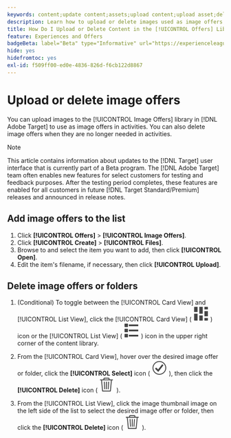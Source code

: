 ```yaml
---
keywords: content;update content;assets;upload content;upload asset;delete content
description: Learn how to upload or delete images used as image offers.
title: How Do I Upload or Delete Content in the [!UICONTROL Offers] Library?
feature: Experiences and Offers
badgeBeta: label="Beta" type="Informative" url="https://experienceleague.adobe.com/docs/target/using/introduction/intro.html#beta newtab=true" tooltip="What are Beta features in [!DNL Adobe Target]."
hide: yes
hidefromtoc: yes
exl-id: f509ff00-ed0e-4836-826d-f6cb122d8867
---
```

# Upload or delete image offers 

You can upload images to the [!UICONTROL Image Offers] library in [!DNL Adobe Target] to use as image offers in activities. You can also delete image offers when they are no longer needed in activities.

>[!NOTE]
>
>This article contains information about updates to the [!DNL Target] user interface that is currently part of a Beta program. The [!DNL Adobe Target] team often enables new features for select customers for testing and feedback purposes. After the testing period completes, these features are enabled for all customers in future [!DNL Target Standard/Premium] releases and announced in release notes.

## Add image offers to the list

1. Click **[!UICONTROL Offers]** > **[!UICONTROL Image Offers]**.
1. Click **[!UICONTROL Create]** > **[!UICONTROL Files]**.
1. Browse to and select the item you want to add, then click **[!UICONTROL Open]**.
1. Edit the item's filename, if necessary, then click **[!UICONTROL Upload]**.

## Delete image offers or folders

1. (Conditional) To toggle between the [!UICONTROL Card View] and [!UICONTROL List View], click the [!UICONTROL Card View] ( ![Card view icon](/help/main/assets/icons/ViewCard.svg) ) icon or the [!UICONTROL List View] ( ![List view icon](/help/main/assets/icons/ViewList.svg) ) icon in the upper right corner of the content library.

1. From the [!UICONTROL Card View], hover over the desired image offer or folder, click the **[!UICONTROL Select]** icon ( ![Select icon](/help/main/assets/icons/CheckmarkCircleOutline.svg) ), then click the **[!UICONTROL Delete]** icon ( ![Delete icon](/help/main/assets/icons/DeleteOutline.svg) ).

1. From the [!UICONTROL List View], click the image thumbnail image on the left side of the list to select the desired image offer or folder, then click the **[!UICONTROL Delete]** icon ( ![Delete icon](/help/main/assets/icons/DeleteOutline.svg) ).
